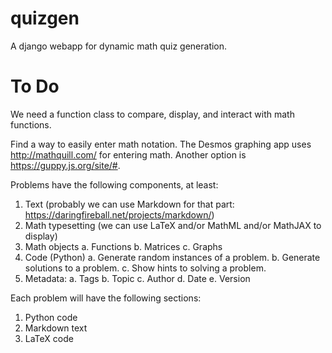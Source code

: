 # quizgen
A django webapp for dynamic math quiz generation.

# To Do
We need a function class to compare, display, and interact with math functions. 


Find a way to easily enter math notation. The Desmos graphing app uses http://mathquill.com/ for entering math. Another option is https://guppy.js.org/site/#. 

Problems have the following components, at least:

1. Text (probably we can use Markdown for that part: https://daringfireball.net/projects/markdown/)
2. Math typesetting (we can use LaTeX and/or MathML and/or MathJAX to display)
3. Math objects
a. Functions
b. Matrices
c. Graphs
4. Code (Python)
a. Generate random instances of a problem.
b. Generate solutions to a problem.
c. Show hints to solving a problem.
5. Metadata:
a. Tags
b. Topic
c. Author
d. Date
e. Version

Each problem will have the following sections:
1. Python code
2. Markdown text
3. LaTeX code
